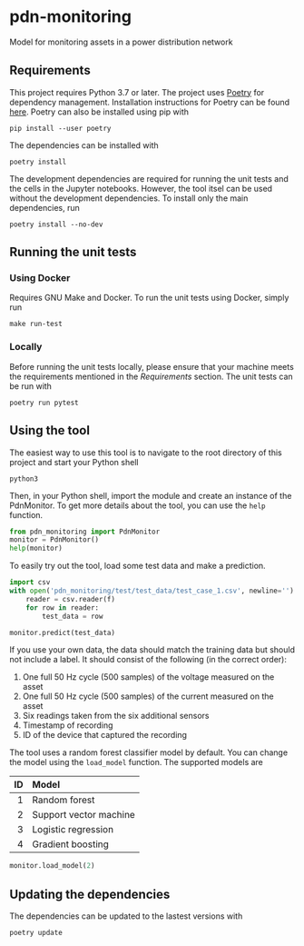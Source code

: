 # pdn-monitoring
Model for monitoring assets in a power distribution network

## Requirements

This project requires Python 3.7 or later. The project uses [Poetry](https://python-poetry.org/) for dependency
management. Installation instructions for Poetry can be found [here](https://python-poetry.org/docs/#installation).
Poetry can also be installed using pip with

```shell
pip install --user poetry
```

The dependencies can be installed with

```shell
poetry install
```

The development dependencies are required for running the unit tests and the cells in the Jupyter notebooks. However,
the tool itsel can be used without the development dependencies. To install only the main dependencies, run

```shell
poetry install --no-dev
```

## Running the unit tests

### Using Docker

Requires GNU Make and Docker. To run the unit tests using Docker, simply run

```shell
make run-test
```

### Locally

Before running the unit tests locally, please ensure that your machine meets the requirements mentioned in the _Requirements_ section. The unit tests can be run
with

```shell
poetry run pytest
```

## Using the tool

The easiest way to use this tool is to navigate to the root directory of this project and start your Python shell

```shell
python3
```

Then, in your Python shell, import the module and create an instance of the PdnMonitor. To get more details about
the tool, you can use the `help` function.

```python
from pdn_monitoring import PdnMonitor
monitor = PdnMonitor()
help(monitor)
```

To easily try out the tool, load some test data and make a prediction.

```python
import csv
with open('pdn_monitoring/test/test_data/test_case_1.csv', newline='') as f:
    reader = csv.reader(f)
    for row in reader:
        test_data = row

monitor.predict(test_data)
```

If you use your own data, the data should match the training data but should not include a label. It should consist of
the following (in the correct order):

1. One full 50 Hz cycle (500 samples) of the voltage measured on the asset
2. One full 50 Hz cycle (500 samples) of the current measured on the asset
3. Six readings taken from the six additional sensors
4. Timestamp of recording
5. ID of the device that captured the recording

The tool uses a random forest classifier model by default. You can change the model using the `load_model` function. The
supported models are

| ID | Model                  |
|---:|:-----------------------|
| 1  | Random forest          |
| 2  | Support vector machine |
| 3  | Logistic regression    |
| 4  | Gradient boosting      |

```python
monitor.load_model(2)
```

## Updating the dependencies

The dependencies can be updated to the lastest versions with

```shell
poetry update
```
